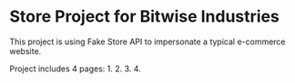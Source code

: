 # Store Project for Bitwise Industries 

This project is using Fake Store API to impersonate a typical e-commerce website.

Project includes 4 pages:
1.
2.
3.
4.
